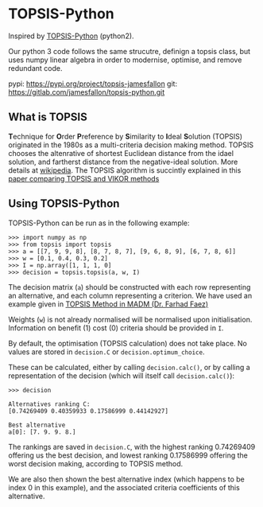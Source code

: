 # TOPSIS-Python

Inspired by [TOPSIS-Python](https://github.com/Glitchfix/TOPSIS-Python)
(python2).

Our python 3 code follows the same strucutre, definign a topsis class, 
but uses numpy linear algebra in order to modernise, optimise, and remove
redundant code.

pypi: <https://pypi.org/project/topsis-jamesfallon>
git: <https://gitlab.com/jamesfallon/topsis-python.git>

## What is TOPSIS

**T**echnique for **O**rder **P**reference by **S**imilarity to **I**deal
**S**olution (TOPSIS) originated in the 1980s as a multi-criteria decision
making method. TOPSIS chooses the altenrative of shortest Euclidean distance
from the idael solution, and fartherst distance from the negative-ideal
solution. More details at [wikipedia](https://en.wikipedia.org/wiki/TOPSIS). The
TOPSIS algorithm is succintly explained in this [paper comparing TOPSIS and
VIKOR methods
](https://www.sciencedirect.com/science/article/pii/S0377221703000201)

## Using TOPSIS-Python

TOPSIS-Python can be run as in the following example:

```
>>> import numpy as np
>>> from topsis import topsis
>>> a = [[7, 9, 9, 8], [8, 7, 8, 7], [9, 6, 8, 9], [6, 7, 8, 6]]
>>> w = [0.1, 0.4, 0.3, 0.2]
>>> I = np.array([1, 1, 1, 0]
>>> decision = topsis.topsis(a, w, I)
```

The decision matrix (`a`) should be constructed with each row representing
an alternative, and each column representing a criterion. We have used an
example given in [TOPSIS Method in MADM (Dr. Farhad Faez)](
http://www.faez.ir/CourseFile/TOPSIS.pdf)

Weights (`w`) is not already normalised will be normalised upon
initialisation. Information on benefit (1) cost (0) criteria should be provided
in `I`. 

By default, the optimisation (TOPSIS calculation) does not take place. No values
are stored in `decision.C` or `decision.optimum_choice`.

These can be calculated, either by calling `decision.calc()`, or by calling a
representation of the decision (which will itself call `decision.calc()`):

```
>>> decision

Alternatives ranking C:
[0.74269409 0.40359933 0.17586999 0.44142927]

Best alternative
a[0]: [7. 9. 9. 8.]

```

The rankings are saved in `decision.C`, with the highest ranking $`0.74269409`$
offering us the best decision, and lowest ranking $`0.17586999`$ offering the
worst decision making, according to TOPSIS method.

We are also then shown the best alternative index (which happens to be index 0
in this example), and the associated criteria coefficients of this alternative.

